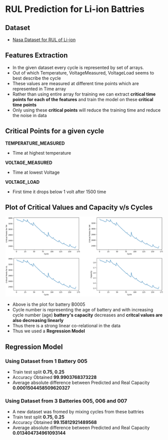 # RUL Prediction for Li-ion Battries

## Dataset
* [Nasa Dataset for RUL of Li-ion](https://ti.arc.nasa.gov/tech/dash/groups/pcoe/prognostic-data-repository/#battery)

## Features Extraction

- In the given dataset every cycle is represented by set of arrays.
- Out of which Temperature, VoltageMeasured, VoltageLoad seems to best describe the cycle
- These values are measured at different time points which are represented in Time array
- Rather than using entire array for training we can extract **critical time points for each of the features** and train the model on these **critical time points**
- Only using these **critical points** will reduce the training time and reduce the noise in data

## Critical Points for a given cycle
**TEMPERATURE_MEASURED**
- Time at highest temperature

**VOLTAGE_MEASURED**
- Time at lowest Voltage
  
**VOLTAGE_LOAD**
- First time it drops below 1 volt after 1500 time

## Plot of Critical Values and Capacity v/s Cycles
![Battery B0005](/CriticalValues.png)
* Above is the plot for battery B0005
* Cycle number is representing the age of battery and with increasing cycle number (age) **battery's capacity** decreases and **critcal values are also decreasing linearly**
* Thus there is a strong linear co-relational in the data
* Thus we used a **Regression Model**

## Regression Model
### Using Dataset from 1 **Battery 005**
* Train test split **0.75, 0.25**
* Accuracy Obtained **99.9903768373228**
* Average absolute difference between Predicted and Real Capacity **0.0001504458509620327**

### Using Dataset from 3 **Batteries 005, 006 and 007**
* A new dataset was fromed by mixing cycles from these battries
* Train test split **0.75, 0.25**
* Accuracy Obtained **99.15812921489568**
* Average absolute difference between Predicted and Real Capacity **0.013404734961093144**
